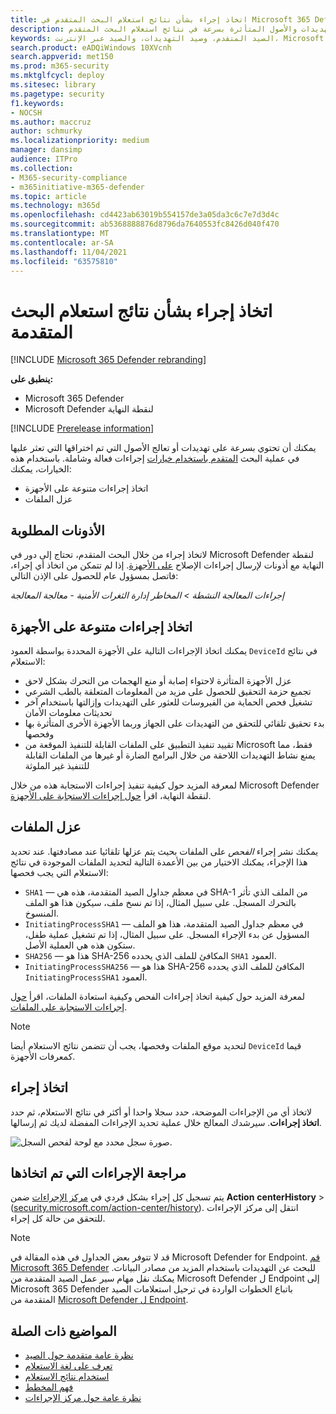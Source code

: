 ```yaml
---
title: اتخاذ إجراء بشأن نتائج استعلام البحث المتقدم في Microsoft 365 Defender
description: معالجة التهديدات والأصول المتأثرة بسرعة في نتائج استعلام البحث المتقدم
keywords: الصيد المتقدم، وصيد التهديدات، والصيد عبر الإنترنت، Microsoft 365 Defender، microsoft 365، m365، البحث، الاستعلام، بيانات التعقب، اتخاذ إجراء
search.product: eADQiWindows 10XVcnh
search.appverid: met150
ms.prod: m365-security
ms.mktglfcycl: deploy
ms.sitesec: library
ms.pagetype: security
f1.keywords:
- NOCSH
ms.author: maccruz
author: schmurky
ms.localizationpriority: medium
manager: dansimp
audience: ITPro
ms.collection:
- M365-security-compliance
- m365initiative-m365-defender
ms.topic: article
ms.technology: m365d
ms.openlocfilehash: cd4423ab63019b554157de3a05da3c6c7e7d3d4c
ms.sourcegitcommit: ab5368888876d8796da7640553fc8426d040f470
ms.translationtype: MT
ms.contentlocale: ar-SA
ms.lasthandoff: 11/04/2021
ms.locfileid: "63575810"
---
```

# <a name="take-action-on-advanced-hunting-query-results"></a>اتخاذ إجراء بشأن نتائج استعلام البحث المتقدمة

[!INCLUDE [Microsoft 365 Defender rebranding](../includes/microsoft-defender.md)]


**ينطبق على:**
- Microsoft 365 Defender
- Microsoft Defender لنقطة النهاية

[!INCLUDE [Prerelease information](../includes/prerelease.md)]

يمكنك أن تحتوي بسرعة على تهديدات أو تعالج الأصول التي تم اختراقها التي تعثر عليها في عملية البحث [المتقدم باستخدام خيارات](advanced-hunting-overview.md) إجراءات فعالة وشاملة. باستخدام هذه الخيارات، يمكنك:

- اتخاذ إجراءات متنوعة على الأجهزة
- عزل الملفات

## <a name="required-permissions"></a>الأذونات المطلوبة
لاتخاذ إجراء من خلال البحث المتقدم، تحتاج إلى دور في Microsoft Defender لنقطة النهاية مع أذونات لإرسال إجراءات الإصلاح [على الأجهزة](/windows/security/threat-protection/microsoft-defender-atp/user-roles#permission-options). إذا لم تتمكن من اتخاذ أي إجراء، فاتصل بمسؤول عام للحصول على الإذن التالي:

*إجراءات المعالجة النشطة > المخاطر إدارة الثغرات الأمنية - معالجة المعالجة*

## <a name="take-various-actions-on-devices"></a>اتخاذ إجراءات متنوعة على الأجهزة
يمكنك اتخاذ الإجراءات التالية على الأجهزة المحددة بواسطة العمود `DeviceId` في نتائج الاستعلام:

- عزل الأجهزة المتأثرة لاحتواء إصابة أو منع الهجمات من التحرك بشكل لاحق
- تجميع حزمة التحقيق للحصول على مزيد من المعلومات المتعلقة بالطب الشرعي
- تشغيل فحص الحماية من الفيروسات للعثور على التهديدات وإزالتها باستخدام آخر تحديثات معلومات الأمان
- بدء تحقيق تلقائي للتحقق من التهديدات على الجهاز وربما الأجهزة الأخرى المتأثرة بها وفحصها
- تقييد تنفيذ التطبيق على الملفات القابلة للتنفيذ الموقعة من Microsoft فقط، مما يمنع نشاط التهديدات اللاحقة من خلال البرامج الضارة أو غيرها من الملفات القابلة للتنفيذ غير الملوثة

لمعرفة المزيد حول كيفية تنفيذ إجراءات الاستجابة هذه من خلال Microsoft Defender لنقطة النهاية، اقرأ [حول إجراءات الاستجابة على الأجهزة](/windows/security/threat-protection/microsoft-defender-atp/respond-machine-alerts).
   
## <a name="quarantine-files"></a>عزل الملفات
يمكنك نشر إجراء *الفحص* على الملفات بحيث يتم عزلها تلقائيا عند مصادفتها. عند تحديد هذا الإجراء، يمكنك الاختيار من بين الأعمدة التالية لتحديد الملفات الموجودة في نتائج الاستعلام التي يجب فحصها:

- `SHA1` — في معظم جداول الصيد المتقدمة، هذه هي SHA-1 من الملف الذي تأثر بالتحرك المسجل. على سبيل المثال، إذا تم نسخ ملف، سيكون هذا هو الملف المنسوخ.
- `InitiatingProcessSHA1` — في معظم جداول الصيد المتقدمة، هذا هو الملف المسؤول عن بدء الإجراء المسجل. على سبيل المثال، إذا تم تشغيل عملية طفل، ستكون هذه هي العملية الأصل. 
- `SHA256` — هذا هو SHA-256 المكافئ للملف الذي يحدده `SHA1` العمود.
- `InitiatingProcessSHA256` — هذا هو SHA-256 المكافئ للملف الذي يحدده `InitiatingProcessSHA1` العمود.

لمعرفة المزيد حول كيفية اتخاذ إجراءات الفحص وكيفية استعادة الملفات، اقرأ [حول إجراءات الاستجابة على الملفات](/windows/security/threat-protection/microsoft-defender-atp/respond-file-alerts).

>[!NOTE]
>لتحديد موقع الملفات وفحصها، يجب أن تتضمن نتائج الاستعلام أيضا `DeviceId` قيما كمعرفات الأجهزة.  

## <a name="take-action"></a>اتخاذ إجراء
لاتخاذ أي من الإجراءات الموضحة، حدد سجلا واحدا أو أكثر في نتائج الاستعلام، ثم حدد **اتخاذ إجراءات**. سيرشدك المعالج خلال عملية تحديد الإجراءات المفضلة لديك ثم إرسالها.

![صورة سجل محدد مع لوحة لفحص السجل.](../../media/take-action-multiple.png)

## <a name="review-actions-taken"></a>مراجعة الإجراءات التي تم اتخاذها
يتم تسجيل كل إجراء بشكل فردي في [مركز الإجراءات](m365d-action-center.md) ضمن **Action** **centerHistory** >  ([security.microsoft.com/action-center/history](https://security.microsoft.com/action-center/history)). انتقل إلى مركز الإجراءات للتحقق من حالة كل إجراء.
 
>[!NOTE]
>قد لا تتوفر بعض الجداول في هذه المقالة في Microsoft Defender for Endpoint. [قم Microsoft 365 Defender](m365d-enable.md) للبحث عن التهديدات باستخدام المزيد من مصادر البيانات. يمكنك نقل مهام سير عمل الصيد المتقدمة من Microsoft Defender ل Endpoint إلى Microsoft 365 Defender باتباع الخطوات الواردة في ترحيل استعلامات الصيد المتقدمة من [Microsoft Defender ل Endpoint](advanced-hunting-migrate-from-mde.md).

## <a name="related-topics"></a>المواضيع ذات الصلة
- [نظرة عامة متقدمة حول الصيد](advanced-hunting-overview.md)
- [تعرف على لغة الاستعلام](advanced-hunting-query-language.md)
- [استخدام نتائج الاستعلام](advanced-hunting-query-results.md)
- [فهم المخطط](advanced-hunting-schema-tables.md)
- [نظرة عامة حول مركز الإجراءات](m365d-action-center.md)
